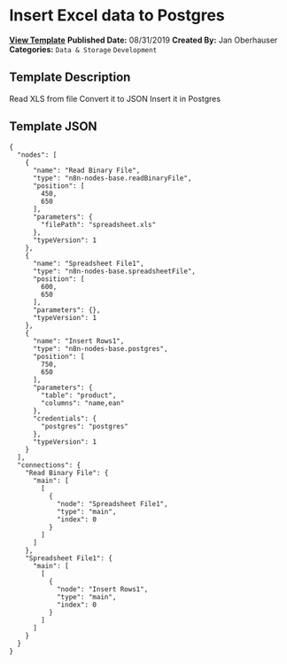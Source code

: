 # Insert Excel data to Postgres

**[View Template](https://n8n.io/workflows/1-/)**  **Published Date:** 08/31/2019  **Created By:** Jan Oberhauser  **Categories:** `Data & Storage` `Development`  

## Template Description

Read XLS from file
Convert it to JSON
Insert it in Postgres

## Template JSON

```
{
  "nodes": [
    {
      "name": "Read Binary File",
      "type": "n8n-nodes-base.readBinaryFile",
      "position": [
        450,
        650
      ],
      "parameters": {
        "filePath": "spreadsheet.xls"
      },
      "typeVersion": 1
    },
    {
      "name": "Spreadsheet File1",
      "type": "n8n-nodes-base.spreadsheetFile",
      "position": [
        600,
        650
      ],
      "parameters": {},
      "typeVersion": 1
    },
    {
      "name": "Insert Rows1",
      "type": "n8n-nodes-base.postgres",
      "position": [
        750,
        650
      ],
      "parameters": {
        "table": "product",
        "columns": "name,ean"
      },
      "credentials": {
        "postgres": "postgres"
      },
      "typeVersion": 1
    }
  ],
  "connections": {
    "Read Binary File": {
      "main": [
        [
          {
            "node": "Spreadsheet File1",
            "type": "main",
            "index": 0
          }
        ]
      ]
    },
    "Spreadsheet File1": {
      "main": [
        [
          {
            "node": "Insert Rows1",
            "type": "main",
            "index": 0
          }
        ]
      ]
    }
  }
}
```
